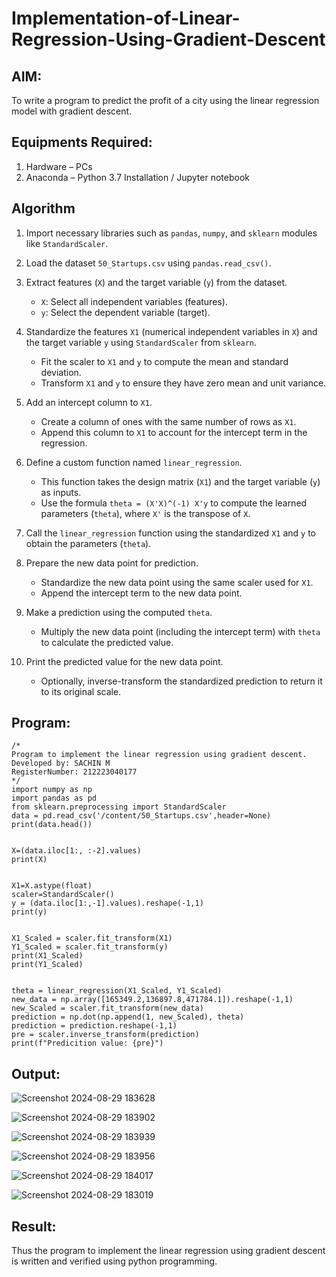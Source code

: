 # Implementation-of-Linear-Regression-Using-Gradient-Descent

## AIM:
To write a program to predict the profit of a city using the linear regression model with gradient descent.

## Equipments Required:
1. Hardware – PCs
2. Anaconda – Python 3.7 Installation / Jupyter notebook

## Algorithm
1. Import necessary libraries such as `pandas`, `numpy`, and `sklearn` modules like `StandardScaler`.

2. Load the dataset `50_Startups.csv` using `pandas.read_csv()`.

3. Extract features (`X`) and the target variable (`y`) from the dataset.  
   - `X`: Select all independent variables (features).  
   - `y`: Select the dependent variable (target).

4. Standardize the features `X1` (numerical independent variables in `X`) and the target variable `y` using `StandardScaler` from `sklearn`.  
   - Fit the scaler to `X1` and `y` to compute the mean and standard deviation.  
   - Transform `X1` and `y` to ensure they have zero mean and unit variance.

5. Add an intercept column to `X1`.  
   - Create a column of ones with the same number of rows as `X1`.  
   - Append this column to `X1` to account for the intercept term in the regression.

6. Define a custom function named `linear_regression`.  
   - This function takes the design matrix (`X1`) and the target variable (`y`) as inputs.  
   - Use the formula `theta = (X'X)^(-1) X'y` to compute the learned parameters (`theta`), where `X'` is the transpose of `X`.

7. Call the `linear_regression` function using the standardized `X1` and `y` to obtain the parameters (`theta`).

8. Prepare the new data point for prediction.  
   - Standardize the new data point using the same scaler used for `X1`.  
   - Append the intercept term to the new data point.

9. Make a prediction using the computed `theta`.  
   - Multiply the new data point (including the intercept term) with `theta` to calculate the predicted value.

10. Print the predicted value for the new data point.  
    - Optionally, inverse-transform the standardized prediction to return it to its original scale.



## Program:
```
/*
Program to implement the linear regression using gradient descent.
Developed by: SACHIN M
RegisterNumber: 212223040177 
*/
import numpy as np
import pandas as pd
from sklearn.preprocessing import StandardScaler
data = pd.read_csv('/content/50_Startups.csv',header=None)
print(data.head())


X=(data.iloc[1:, :-2].values)
print(X)


X1=X.astype(float)
scaler=StandardScaler()
y = (data.iloc[1:,-1].values).reshape(-1,1)
print(y)


X1_Scaled = scaler.fit_transform(X1)
Y1_Scaled = scaler.fit_transform(y)
print(X1_Scaled)
print(Y1_Scaled)


theta = linear_regression(X1_Scaled, Y1_Scaled)
new_data = np.array([165349.2,136897.8,471784.1]).reshape(-1,1)
new_Scaled = scaler.fit_transform(new_data)
prediction = np.dot(np.append(1, new_Scaled), theta)
prediction = prediction.reshape(-1,1)
pre = scaler.inverse_transform(prediction)
print(f"Predicition value: {pre}") 

```

## Output:

![Screenshot 2024-08-29 183628](https://github.com/user-attachments/assets/a6757808-d2b5-43e7-84df-7d905921efa9)




![Screenshot 2024-08-29 183902](https://github.com/user-attachments/assets/222eec0a-231f-4868-924c-e5ef5cdb73af)



![Screenshot 2024-08-29 183939](https://github.com/user-attachments/assets/f5e92ce7-0079-41d2-ada2-9d750fd96555)



![Screenshot 2024-08-29 183956](https://github.com/user-attachments/assets/01bbe8f1-6ff8-4a71-9971-467a68c65fa1)


![Screenshot 2024-08-29 184017](https://github.com/user-attachments/assets/1cc455c0-401f-4b95-8eec-3eb2ee9fc80e)


![Screenshot 2024-08-29 183019](https://github.com/user-attachments/assets/fecd0007-9351-4a0c-8df1-dc9ce935a2cd)



## Result:
Thus the program to implement the linear regression using gradient descent is written and verified using python programming.
